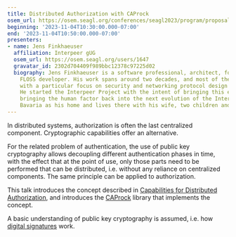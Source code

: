 ```yaml
---
title: Distributed Authorization with CAProck
osem_url: https://osem.seagl.org/conferences/seagl2023/program/proposals/969
beginning: '2023-11-04T10:30:00.000-07:00'
end: '2023-11-04T10:50:00.000-07:00'
presenters:
- name: Jens Finkhaeuser
  affiliation: Interpeer gUG
  osem_url: https://osem.seagl.org/users/1647
  gravatar_id: 2302d704409f989bbc12378c97225d02
  biography: Jens Finkhaeuser is a software professional, architect, founder and established
    FLOSS developer. His work spans around two decades, and most of the Internet stack,
    with a particular focus on security and networking protocol design and implementation.
    He started the Interpeer Project with the intent of bringing this experience to
    bringing the human factor back into the next evolution of the Internet. Jens adopted
    Bavaria as his home and lives there with his wife, two children and a tortoise.
---
```


In distributed systems, authorization is often the last centralized component. Cryptographic capabilities offer an alternative.

For the related problem of authentication, the use of public key cryptography allows decoupling different authentication phases in time, with the effect that at the point of use, only those parts need to be performed that can be distributed, i.e. without any reliance on centralized components. The same principle can be applied to authorization.

This talk introduces the concept described in [Capabilities for Distributed Authorization](https://specs.interpeer.io/draft-jfinkhaeuser-caps-for-distributed-auth/), and introduces the [CAProck](https://codeberg.org/interpeer/caprock/) library that implements the concept.

A basic understanding of public key cryptography is assumed, i.e. how [digital signatures](https://en.wikipedia.org/wiki/Digital_signature) work.
